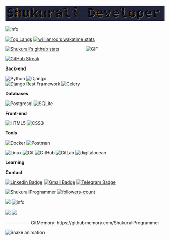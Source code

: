 ![Welcome!](COIp95v7.gif)


<img src="https://github-profile-summary-cards.vercel.app/api/cards/profile-details?username=ShukuraliProgrammer&theme=github_dark" alt="info">

[![Top Langs](https://github-readme-stats.vercel.app/api/top-langs/?username=ShukuraliProgrammer&theme=github_dark&show_icons=true)](https://github.com/ShukuraliProgrammer/) [![willianrod's wakatime stats](https://github-readme-stats.vercel.app/api/wakatime?username=ShukuraliProgrammer&theme=github_dark&layout=compact)](https://wakatime.com/@ShukuraliProgrammer/)


<img align="right" alt="GIF" src="https://user-images.githubusercontent.com/5355808/139111924-210cc6fa-9fb1-4dac-929d-6324a5836a92.gif" width="250" height="200" />

[![Shukurali's github stats](https://github-readme-stats.vercel.app/api?username=ShukuraliProgrammer&theme=github_dark&show_icons=true)](https://github.com/ShukuraliProgrammer/)
<!-- Readme Docs: https://github.com/anuraghazra/github-readme-stats -->

[![GitHub Streak](https://github-readme-streak-stats.herokuapp.com?user=ShukuraliProgrammer&theme=tokyonight_duo&hide_border=true)](https://github.com/ShukuraliProgrammer/)
<!-- https://github.com/denvercoder1/github-readme-streak-stats -->



**Back-end**

![Python](https://img.shields.io/badge/-Python-black?style=flat-square&logo=Python)
![Django](https://img.shields.io/badge/-Django-0aad48?style=flat-square&logo=Django)
![Django Rest Framework](https://img.shields.io/badge/DRF-red?style=flat-square&logo=Django)
![Celery](https://img.shields.io/badge/-Celery-%2300C7B7?style=flat-square&logo=Celery)

**Databases**

![Postgresql](https://img.shields.io/badge/-Postgresql-%232c3e50?style=flat-square&logo=Postgresql)
![SQLite](https://img.shields.io/badge/-Sqlite-%232c3e50?style=flat-square&logo=Sqlite)

**Front-end**

![HTML5](https://img.shields.io/badge/-HTML5-%23E44D27?style=flat-square&logo=html5&logoColor=ffffff)
![CSS3](https://img.shields.io/badge/-CSS3-%231572B6?style=flat-square&logo=css3)

**Tools**

![Docker](https://img.shields.io/badge/-Docker-46a2f1?style=flat-square&logo=docker&logoColor=white)
![Postman](https://img.shields.io/badge/Postman-FCA121?style=flat-square&logo=postman)

![Linux](https://img.shields.io/badge/Linux-black?style=flat-square&logo=linux)
![Git](https://img.shields.io/badge/-Git-black?style=flat-square&logo=git)
![GitHub](https://img.shields.io/badge/-GitHub-181717?style=flat-square&logo=github)
![GitLab](https://img.shields.io/badge/-GitLab-FCA121?style=flat-square&logo=gitlab)
<img src="https://img.shields.io/badge/Digital_Ocean-0080FF?style=for-the-badge&logo=DigitalOcean&logoColor=white" alt="digitalocean" />

**Learning**

**Contact**

[![Linkedin Badge](https://img.shields.io/badge/-Linkedin-blue?style=flat-square&logo=Linkedin&logoColor=white&link=hhttps:/www.linkedin.com/in/shukurali-rezamonov-614042218/)](https://www.linkedin.com/in/shukurali-rezamonov-614042218/)
[![Gmail Badge](https://img.shields.io/badge/-Gmail-c14438?style=flat-square&logo=Gmail&logoColor=white&link=mailto:shukurdev2002@gmail.com)](mailto:shukurdev2002@gmail.com)
[![Telegram Badge](https://img.shields.io/badge/-Telegram-blue?style=flat-square&logo=Telegram&logoColor=white&link=https://t.me/Shukurali_Rezamonov)](https://t.me/Shukurali_Rezamonov)

<p> 
<img src="https://komarev.com/ghpvc/?username=ShukuraliProgrammer&color=brightgreen" alt="ShukuraliProgrammer"/>
<a href="https://github.com/ShukuraliProgrammer?tab=followers">
    <img src="https://img.shields.io/github/followers/ShukuraliProgrammer?label=Followers&style=social" alt="followers-count">
</a>

</p>
<img src="https://activity-graph.herokuapp.com/graph?username=ShukuraliProgrammer&theme=xcode" />
<!-- <img src="https://raw.githubusercontent.com/muhiqsimui/muhiqsimui/output/github-contribution-grid-snake.svg"we> -->

<img src="https://github-profile-trophy.vercel.app/?username=ShukuraliProgrammer&margin-w=5&theme=radical" alt="info" />

<p>
  <img src="https://img.icons8.com/ios/96/26e07f/django.png"/>
<img src="https://img.icons8.com/color/96/000000/postgreesql.png"/>
</p>
------------
GitMemory: https://githubmemory.com/ShukuraliProgrammer

![Snake animation](https://github.com/mirsaid-mirzohidov/mirsaid-mirzohidov/blob/output/github-contribution-grid-snake.svg)

